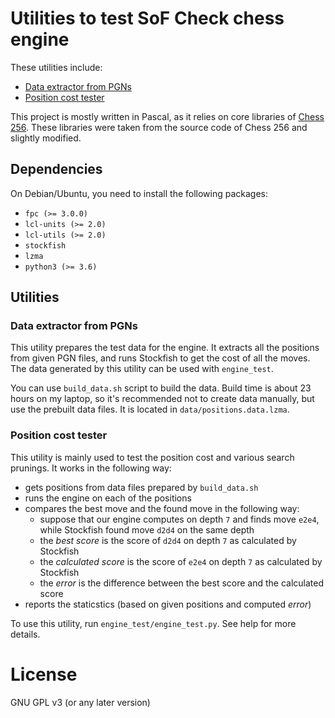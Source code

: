 # Utilities to test SoF Check chess engine

These utilities include:

- [Data extractor from PGNs](#data-extractor-from-pgns)
- [Position cost tester](#position-cost-tester)


This project is mostly written in Pascal, as it relies on core libraries of
[Chess 256](https://github.com/alex65536/Chess256). These libraries were taken from the source
code of Chess 256 and slightly modified.

## Dependencies

On Debian/Ubuntu, you need to install the following packages:

- `fpc (>= 3.0.0)`
- `lcl-units (>= 2.0)`
- `lcl-utils (>= 2.0)`
- `stockfish`
- `lzma`
- `python3 (>= 3.6)`

## Utilities

### Data extractor from PGNs

This utility prepares the test data for the engine. It extracts all the positions from given PGN
files, and runs Stockfish to get the cost of all the moves. The data generated by this utility
can be used with `engine_test`.

You can use `build_data.sh` script to build the data. Build time is about 23 hours on my laptop,
so it's recommended not to create data manually, but use the prebuilt data files. It is located in
`data/positions.data.lzma`.

### Position cost tester

This utility is mainly used to test the position cost and various search prunings. It works in the
following way:

- gets positions from data files prepared by `build_data.sh`
- runs the engine on each of the positions
- compares the best move and the found move in the following way:
  - suppose that our engine computes on depth `7` and finds move `e2e4`, while Stockfish found move
    `d2d4` on the same depth
  - the _best score_ is the score of `d2d4` on depth `7` as calculated by Stockfish
  - the _calculated score_ is the score of `e2e4` on depth `7` as calculated by Stockfish
  - the _error_ is the difference between the best score and the calculated score
- reports the staticstics (based on given positions and computed _error_)

To use this utility, run `engine_test/engine_test.py`. See help for more details.

# License

GNU GPL v3 (or any later version)
